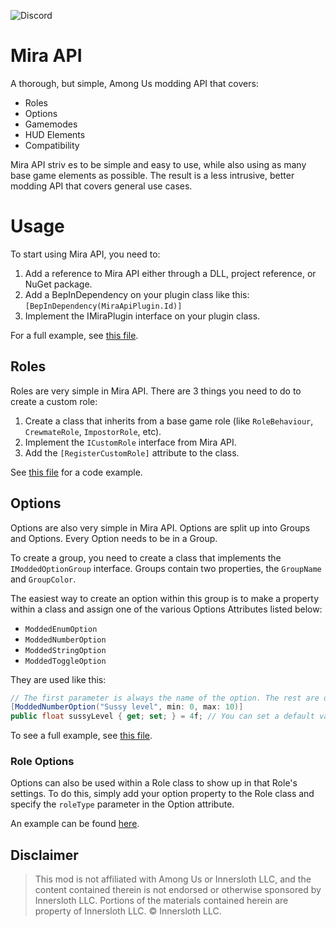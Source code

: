 ![Discord](https://img.shields.io/discord/794950428756410429?style=for-the-badge&logo=discord&logoColor=white)

# Mira API

A thorough, but simple, Among Us modding API that covers:
- Roles
- Options
- Gamemodes
- HUD Elements
- Compatibility
  
Mira API striv  es to be simple and easy to use, while also using as many base game elements as possible. The result is a less intrusive, better modding API that covers general use cases.

# Usage

To start using Mira API, you need to:
1. Add a reference to Mira API either through a DLL, project reference, or NuGet package.
2. Add a BepInDependency on your plugin class like this: `[BepInDependency(MiraApiPlugin.Id)]`
3. Implement the IMiraPlugin interface on your plugin class.

For a full example, see [this file](https://github.com/All-Of-Us-Mods/MiraAPI/blob/master/MiraAPI.Example/ExamplePlugin.cs).

## Roles
Roles are very simple in Mira API. There are 3 things you need to do to create a custom role:
1. Create a class that inherits from a base game role (like `RoleBehaviour`, `CrewmateRole`, `ImpostorRole`, etc).
2. Implement the `ICustomRole` interface from Mira API.
3. Add the `[RegisterCustomRole]` attribute to the class.

See [this file](https://github.com/All-Of-Us-Mods/MiraAPI/blob/master/MiraAPI.Example/CustomRole.cs) for a code example.

## Options
Options are also very simple in Mira API. Options are split up into Groups and Options. Every Option needs to be in a Group.

To create a group, you need to create a class that implements the `IModdedOptionGroup` interface. Groups contain two properties, the `GroupName` and `GroupColor`.

The easiest way to create an option within this group is to make a property within a class and assign one of the various Options Attributes listed below:
- `ModdedEnumOption`
- `ModdedNumberOption`
- `ModdedStringOption`
- `ModdedToggleOption`

They are used like this:
```csharp
// The first parameter is always the name of the option. The rest are dependent on the type of option.
[ModdedNumberOption("Sussy level", min: 0, max: 10)]
public float sussyLevel { get; set; } = 4f; // You can set a default value here.
```

To see a full example, see [this file](https://github.com/All-Of-Us-Mods/MiraAPI/blob/master/MiraAPI.Example/ExampleOptions.cs).

### Role Options

Options can also be used within a Role class to show up in that Role's settings. To do this, simply add your option property to the Role class and specify the `roleType` parameter in the Option attribute.

An example can be found [here](https://github.com/All-Of-Us-Mods/MiraAPI/blob/master/MiraAPI.Example/CustomRole2.cs).


## Disclaimer

> This mod is not affiliated with Among Us or Innersloth LLC, and the content contained therein is not endorsed or otherwise sponsored by Innersloth LLC. Portions of the materials contained herein are property of Innersloth LLC. © Innersloth LLC.
